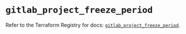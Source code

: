 # `gitlab_project_freeze_period`

Refer to the Terraform Registry for docs: [`gitlab_project_freeze_period`](https://registry.terraform.io/providers/gitlabhq/gitlab/18.1.1/docs/resources/project_freeze_period).
